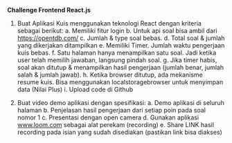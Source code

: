 **Challenge Frontend React.js**

1. Buat Aplikasi Kuis menggunakan teknologi React dengan kriteria sebagai berikut:
     a. Memiliki fitur login
     b. Untuk api soal bisa ambil dari https://opentdb.com/
     c. Jumlah & type soal bebas.
     d. Total soal & jumlah yang dikerjakan ditampilkan
     e. Memiliki Timer. Jumlah waktu pengerjaan kuis bebas.
     f. Satu halaman hanya menampilkan satu soal. Jadi ketika user telah memilih jawaban, langsung pindah soal.
     g. Jika timer habis, soal akan ditutup & menampilkan hasil pengerjaan (jumlah benar, jumlah salah & jumlah jawab).
     h. Ketika browser ditutup, ada mekanisme resume kuis. Bisa menggunakan localstoragebrowser untuk menyimpan data (Nilai Plus)
     i. Upload code di Github

2. Buat video demo aplikasi dengan spesifikasi:
     a. Demo aplikasi di seluruh halaman
     b. Penjelasan hasil pengerjaan dari setiap poin pada soal nomor 1
     c. Presentasi dengan open camera
     d. Gunakan aplikasi www.loom.com sebagai alat perekam (recording)
     e. Share LINK hasil recording pada isian yang sudah disediakan (pastikan link bisa diakses)
